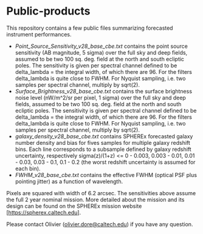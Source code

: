 # Public-products

This repository contains a few public files summarizing forecasted instrument performances. 

- *Point_Source_Sensitivity_v28_base_cbe.txt* contains the point source sensitivity (AB magnitude, 5 sigma) over the full sky and deep fields, assumed to be two 100 sq. deg. field at the north and south ecliptic poles. The sensitivity is given per spectral channel  defined to be delta_lambda = the integral width, of which there are 96. For the filters delta_lambda is quite close to FWHM.  For Nyquist sampling, i.e. two samples per spectral channel, multiply by sqrt(2). 
- *Surface_Brightness_v28_base_cbe.txt* contains the surface  brightness noise level (nW/m^2/sr per pixel, 1 sigma) over the full sky and deep fields, assumed to be two 100 sq. deg. field at the north and south ecliptic poles. The sensitivity is given per spectral channel  defined to be delta_lambda = the integral width, of which there are 96.  For the filters delta_lambda is quite close to FWHM.  For Nyquist sampling, i.e. two samples per spectral channel, multiply by sqrt(2). 
- *galaxy_density_v28_base_cbe.txt* contains SPHEREx forecasted galaxy number density and bias for fives samples for multiple galaxy redshift bins. Each line corresponds to a subsample defined by galaxy redshift uncertainty, respectively sigma(z)/(1+z) <= 0 - 0.003, 0.003 - 0.01, 0.01 - 0.03, 0.03 - 0.1, 0.1 - 0.2  (the worst redshift uncertainty is assumed for each bin).
- *FWHM_v28_base_cbe.txt* contains the effective FWHM (optical PSF plus pointing jitter) as a function of wavelength.

Pixels are squared with width of 6.2 arcsec. The sensitivities above assume the full 2 year nominal mission. More detailed about the mission and its design can be found on the SPHEREx mission website [https://spherex.caltech.edu].

Please contact Olivier (olivier.dore@caltech.edu) if you have any question.
